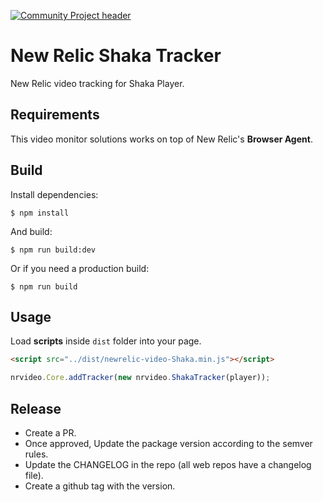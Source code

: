 [![Community Project header](https://github.com/newrelic/opensource-website/raw/master/src/images/categories/Community_Project.png)](https://opensource.newrelic.com/oss-category/#community-project)

# New Relic Shaka Tracker

New Relic video tracking for Shaka Player.

## Requirements

This video monitor solutions works on top of New Relic's **Browser Agent**.

## Build

Install dependencies:

```
$ npm install
```

And build:

```
$ npm run build:dev
```

Or if you need a production build:

```
$ npm run build
```

## Usage

Load **scripts** inside `dist` folder into your page.

```html
<script src="../dist/newrelic-video-Shaka.min.js"></script>
```

```javascript
nrvideo.Core.addTracker(new nrvideo.ShakaTracker(player));
```

## Release

- Create a PR.
- Once approved, Update the package version according to the semver rules.
- Update the CHANGELOG in the repo (all web repos have a changelog file).
- Create a github tag with the version.
